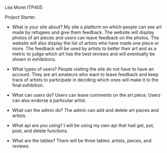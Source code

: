 Lea Moret
ITP405 

Project Starter.

- What is your site about?
My site a platform on which people can see art made by refugees and give them feedback. The website will display photos of art pieces and users can leave feedback on the photos. The website will also display the list of artists who have made one piece or more.
The feedback will be used by artists to better their art and as a metric to judge which art has the best reviews and will eventually be shown in exhibitions.

- What types of users?
People visiting the site do not have to have an account. They are art amateurs who want to leave feedback and keep track of artists to participate in deciding which ones will make it to the final exhibition.

- What can users do?
Users can leave comments on the art piece. Users can also endorse a particular artist.

- What can the admin do?
The admin can add and delete art pieces and artists.

- What api are you using?
 I will be using my own api that had get, put, post, and delete functions.

- What are the tables?
There will be three tables: artists, pieces, and reviews. 
